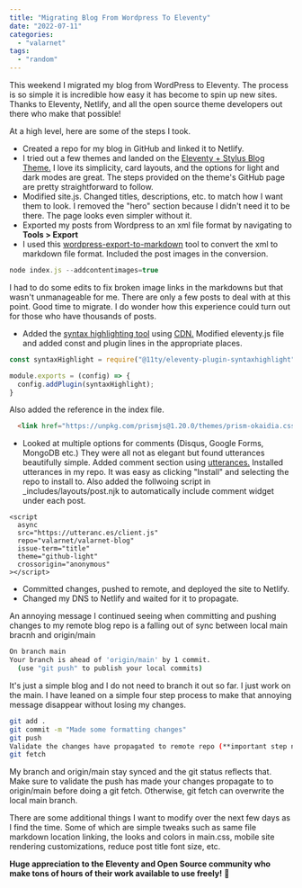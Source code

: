 ```yaml
---
title: "Migrating Blog From Wordpress To Eleventy"
date: "2022-07-11"
categories: 
  - "valarnet"
tags: 
  - "random"
---
```


This weekend I migrated my blog from WordPress to Eleventy. The process is so simple it is incredible how easy it has become to spin up new sites. Thanks to Eleventy, Netlify, and all the open source theme developers out there who make that possible!

At a high level, here are some of the steps I took.
- Created a repo for my blog in GitHub and linked it to Netlify.
- I tried out a few themes and landed on the [Eleventy + Stylus Blog Theme.](https://github.com/ar363/eleventy-stylus-blog-theme) I love its simplicity, card layouts, and the options for light and dark modes are great. The steps provided on the theme's GitHub page are pretty straightforward to follow.
- Modified site.js. Changed titles, descriptions, etc. to match how I want them to look. I removed the "hero" section because I didn't need it to be there. The page looks even simpler without it.
- Exported my posts from Wordpress to an xml file format by navigating to **Tools > Export**
- I used this [wordpress-export-to-markdown](https://github.com/lonekorean/wordpress-export-to-markdown) tool to convert the xml to markdown file format. Included the post images in the conversion.
```js
node index.js --addcontentimages=true
```
I had to do some edits to fix broken image links in the markdowns but that wasn't unmanageable for me. There are only a few posts to deal with at this point. Good time to migrate. I do wonder how this experience could turn out for those who have thousands of posts.
- Added the [syntax highlighting tool](https://www.11ty.dev/docs/plugins/syntaxhighlight/) using [CDN.](https://prismjs.com/#basic-usage-cdn) Modified eleventy.js file and added const and plugin lines in the appropriate places.
```js
const syntaxHighlight = require("@11ty/eleventy-plugin-syntaxhighlight");

module.exports = (config) => {
  config.addPlugin(syntaxHighlight);
}
```
Also added the reference in the index file.
```html
  <link href="https://unpkg.com/prismjs@1.20.0/themes/prism-okaidia.css" rel="stylesheet">
```
- Looked at multiple options for comments (Disqus, Google Forms, MongoDB etc.) They were all not as elegant but found utterances beautifully simple. Added comment section using [utterances.](https://github.com/utterance/utterances)  Installed utterances in my repo. It was easy as clicking "Install" and selecting the repo to install to. Also added the follwoing script in _includes/layouts/post.njk to automatically include comment widget under each post.
```njk
<script
  async
  src="https://utteranc.es/client.js"
  repo="valarnet/valarnet-blog"
  issue-term="title"
  theme="github-light"
  crossorigin="anonymous"
></script>
```
- Committed changes, pushed to remote, and deployed the site to Netlify.
- Changed my DNS to Netlify and waited for it to propagate.

An annoying message I continued seeing when committing and pushing changes to my remote blog repo is a falling out of sync between local main bracnh and origin/main
```bash
On branch main
Your branch is ahead of 'origin/main' by 1 commit.
  (use "git push" to publish your local commits)
```
It's just a simple blog and I do not need to branch it out so far. I just work on the main. I have leaned on a simple four step process to make that annoying message disappear without losing my changes.
```bash
git add .
git commit -m "Made some formatting changes"
git push
Validate the changes have propagated to remote repo (**important step not to lose the changes**)
git fetch
```
My branch and origin/main stay synced and the git status reflects that. Make sure to validate the push has made your changes propagate to to origin/main before doing a git fetch. Otherwise, git fetch can overwrite the local main branch. 

There are some additional things I want to modify over the next few days as I find the time. Some of which are simple tweaks such as same file markdown location linking, the looks and colors in main.css, mobile site rendering customizations, reduce post title font size, etc.

**Huge appreciation to the Eleventy and Open Source community who make tons of hours of their work available to use freely!** :clap: